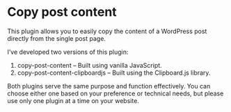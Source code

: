 ﻿# Copy post content

This plugin allows you to easily copy the content of a WordPress post directly from the single post page.

I’ve developed two versions of this plugin:

1. copy-post-content – Built using vanilla JavaScript.
2. copy-post-content-clipboardjs – Built using the Clipboard.js library.

Both plugins serve the same purpose and function effectively. You can choose either one based on your preference or technical needs, but please use only one plugin at a time on your website.
